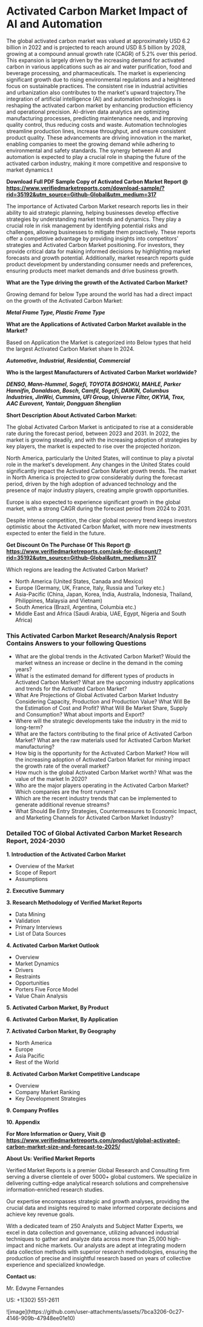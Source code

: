 <h1>Activated Carbon Market Impact of AI and Automation</h1>The global activated carbon market was valued at approximately USD 6.2 billion in 2022 and is projected to reach around USD 8.5 billion by 2028, growing at a compound annual growth rate (CAGR) of 5.2% over this period. This expansion is largely driven by the increasing demand for activated carbon in various applications such as air and water purification, food and beverage processing, and pharmaceuticals. The market is experiencing significant growth due to rising environmental regulations and a heightened focus on sustainable practices. The consistent rise in industrial activities and urbanization also contributes to the market's upward trajectory.The integration of artificial intelligence (AI) and automation technologies is reshaping the activated carbon market by enhancing production efficiency and operational precision. AI-driven data analytics are optimizing manufacturing processes, predicting maintenance needs, and improving quality control, thus reducing costs and waste. Automation technologies streamline production lines, increase throughput, and ensure consistent product quality. These advancements are driving innovation in the market, enabling companies to meet the growing demand while adhering to environmental and safety standards. The synergy between AI and automation is expected to play a crucial role in shaping the future of the activated carbon industry, making it more competitive and responsive to market dynamics.t</p><p id="" class=""><strong>Download Full PDF Sample Copy of Activated Carbon Market Report @ <a href="https://www.verifiedmarketreports.com/download-sample/?rid=35192&utm_source=Github-Global&utm_medium=317" target="_blank">https://www.verifiedmarketreports.com/download-sample/?rid=35192&utm_source=Github-Global&utm_medium=317</a></strong></p><p>The importance of&nbsp;Activated Carbon Market research reports lies in their ability to aid strategic planning, helping businesses develop effective strategies by understanding market trends and dynamics. They play a crucial role in risk management by identifying potential risks and challenges, allowing businesses to mitigate them proactively. These reports offer a competitive advantage by providing insights into competitors' strategies and Activated Carbon Market positioning. For investors, they provide critical data for making informed decisions by highlighting market forecasts and growth potential. Additionally, market research reports guide product development by understanding consumer needs and preferences, ensuring products meet market demands and drive business growth.</p><p><strong>What are the&nbsp;Type driving the growth of the Activated Carbon Market?</strong></p><p id="" class="">Growing demand for below Type around the world has had a direct impact on the growth of the Activated Carbon Market:</p><em><strong>Metal Frame Type, Plastic Frame Type</strong></em></p><strong>What are the&nbsp;Applications&nbsp;of Activated Carbon Market available in the Market?</strong></p><p id="" class="">Based on Application the Market is categorized into Below types that held the largest Activated Carbon Market share In 2024.</p><em><strong>Automotive, Industrial, Residential, Commercial</strong></em></p><strong>Who is the largest Manufacturers of Activated Carbon Market worldwide?</strong></p><p><em><strong>DENSO, Mann-Hummel, Sogefi, TOYOTA BOSHOKU, MAHLE, Parker Hannifin, Donaldson, Bosch, Camfil, Sogefi, DAIKIN, Columbus Industries, JinWei, Cummins, UFI Group, Universe Filter, OKYIA, Trox, AAC Eurovent, Yantair, Dongguan Shenglian</strong></em></p><p id="" class=""><strong>Short Description About Activated Carbon Market:</strong></p><p>The global Activated Carbon Market is anticipated to rise at a considerable rate during the forecast period, between 2023 and 2031. In 2022, the market is growing steadily, and with the increasing adoption of strategies by key players, the market is expected to rise over the projected horizon.</p><p>North America, particularly the United States, will continue to play a pivotal role in the market's development. Any changes in the United States could significantly impact the Activated Carbon Market growth trends. The market in North America is projected to grow considerably during the forecast period, driven by the high adoption of advanced technology and the presence of major industry players, creating ample growth opportunities.</p><p>Europe is also expected to experience significant growth in the global market, with a strong CAGR during the forecast period from 2024 to 2031.</p><p>Despite intense competition, the clear global recovery trend keeps investors optimistic about the Activated Carbon Market, with more new investments expected to enter the field in the future.</p><p id="" class=""><strong>Get Discount On The Purchase Of This Report @ <a href="https://www.verifiedmarketreports.com/ask-for-discount/?rid=35192&utm_source=Github-Global&utm_medium=317" target="_blank">https://www.verifiedmarketreports.com/ask-for-discount/?rid=35192&utm_source=Github-Global&utm_medium=317</a></strong></p>Which regions are leading the Activated Carbon Market?</p><ul><li>North America (United States, Canada and Mexico)</li><li>Europe (Germany, UK, France, Italy, Russia and Turkey etc.)</li><li>Asia-Pacific (China, Japan, Korea, India, Australia, Indonesia, Thailand, Philippines, Malaysia and Vietnam)</li><li>South America (Brazil, Argentina, Columbia etc.)</li><li>Middle East and Africa (Saudi Arabia, UAE, Egypt, Nigeria and South Africa)</li></ul><h3 id="" class="">This Activated Carbon Market Research/Analysis Report Contains Answers to your following Questions</h3><ul><li>What are the global trends in the Activated Carbon Market? Would the market witness an increase or decline in the demand in the coming years?</li><li>What is the estimated demand for different types of products in Activated Carbon Market? What are the upcoming industry applications and trends for the Activated Carbon Market?</li><li>What Are Projections of Global Activated Carbon Market Industry Considering Capacity, Production and Production Value? What Will Be the Estimation of Cost and Profit? What Will Be Market Share, Supply and Consumption? What about imports and Export?</li><li>Where will the strategic developments take the industry in the mid to long-term?</li><li>What are the factors contributing to the final price of Activated Carbon Market? What are the raw materials used for Activated Carbon Market manufacturing?</li><li>How big is the opportunity for the Activated Carbon Market? How will the increasing adoption of Activated Carbon Market for mining impact the growth rate of the overall market?</li><li>How much is the global Activated Carbon Market worth? What was the value of the market In 2020?</li><li>Who are the major players operating in the Activated Carbon Market? Which companies are the front runners?</li><li>Which are the recent industry trends that can be implemented to generate additional revenue streams?</li><li>What Should Be Entry Strategies, Countermeasures to Economic Impact, and Marketing Channels for Activated Carbon Market Industry?</li></ul><h3 id="" class="">Detailed TOC of Global Activated Carbon Market Research Report, 2024-2030</h3><p id="" class=""><strong>1. Introduction of the Activated Carbon Market</strong></p><ul><li>Overview of the Market</li><li>Scope of Report</li><li>Assumptions</li></ul><p id="" class=""><strong>2. Executive Summary</strong></p><p id="" class=""><strong>3. Research Methodology of Verified Market Reports</strong></p><ul><li>Data Mining</li><li>Validation</li><li>Primary Interviews</li><li>List of Data Sources</li></ul><p id="" class=""><strong>4. Activated Carbon Market Outlook</strong></p><ul><li>Overview</li><li>Market Dynamics</li><li>Drivers</li><li>Restraints</li><li>Opportunities</li><li>Porters Five Force Model</li><li>Value Chain Analysis</li></ul><p id="" class=""><strong>5. Activated Carbon Market, By Product</strong></p><p id="" class=""><strong>6. Activated Carbon Market, By Application</strong></p><p id="" class=""><strong>7. Activated Carbon Market, By Geography</strong></p><ul><li>North America</li><li>Europe</li><li>Asia Pacific</li><li>Rest of the World</li></ul><p id="" class=""><strong>8. Activated Carbon Market Competitive Landscape</strong></p><ul><li>Overview</li><li>Company Market Ranking</li><li>Key Development Strategies</li></ul><p id="" class=""><strong>9. Company Profiles</strong></p><p id="" class=""><strong>10. Appendix</strong></p><p id="" class=""><strong>For More Information or Query, Visit @ <a href="https://www.verifiedmarketreports.com/product/global-activated-carbon-market-size-and-forecast-to-2025/" target="_blank">https://www.verifiedmarketreports.com/product/global-activated-carbon-market-size-and-forecast-to-2025/</a></strong></p><p id="" class=""><strong>About Us: Verified Market Reports</strong></p><p id="" class="">Verified Market Reports is a premier Global Research and Consulting firm serving a diverse clientele of over 5000+ global customers. We specialize in delivering cutting-edge analytical research solutions and comprehensive information-enriched research studies.</p><p id="" class="">Our expertise encompasses strategic and growth analyses, providing the crucial data and insights required to make informed corporate decisions and achieve key revenue goals.</p><p id="" class="">With a dedicated team of 250 Analysts and Subject Matter Experts, we excel in data collection and governance, utilizing advanced industrial techniques to gather and analyze data across more than 25,000 high-impact and niche markets. Our analysts are adept at integrating modern data collection methods with superior research methodologies, ensuring the production of precise and insightful research based on years of collective experience and specialized knowledge.</p><p id="" class=""><strong>Contact us:</strong></p><p id="" class="">Mr. Edwyne Fernandes</p><p id="" class="">US: +1(302) 551-2611</p>
![image](https://github.com/user-attachments/assets/7bca3206-0c27-4146-909b-47948ee01e10)
